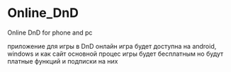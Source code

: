 # Online_DnD
Online DnD for phone and pc

приложение для игры в DnD онлайн
игра будет доступна на android, windows и как сайт
основной процес игры будет бесплатным но будут платные функций и подписки на них
